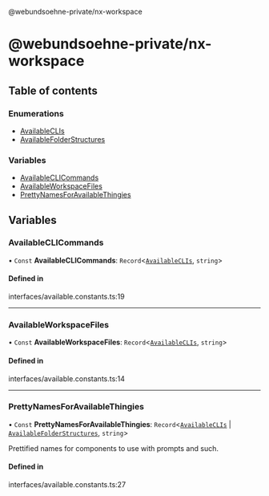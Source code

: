 @webundsoehne-private/nx-workspace

# @webundsoehne-private/nx-workspace

## Table of contents

### Enumerations

- [AvailableCLIs](enums/AvailableCLIs.md)
- [AvailableFolderStructures](enums/AvailableFolderStructures.md)

### Variables

- [AvailableCLICommands](README.md#availableclicommands)
- [AvailableWorkspaceFiles](README.md#availableworkspacefiles)
- [PrettyNamesForAvailableThingies](README.md#prettynamesforavailablethingies)

## Variables

### AvailableCLICommands

• `Const` **AvailableCLICommands**: `Record`<[`AvailableCLIs`](enums/AvailableCLIs.md), `string`\>

#### Defined in

interfaces/available.constants.ts:19

---

### AvailableWorkspaceFiles

• `Const` **AvailableWorkspaceFiles**: `Record`<[`AvailableCLIs`](enums/AvailableCLIs.md), `string`\>

#### Defined in

interfaces/available.constants.ts:14

---

### PrettyNamesForAvailableThingies

• `Const` **PrettyNamesForAvailableThingies**: `Record`<[`AvailableCLIs`](enums/AvailableCLIs.md) \| [`AvailableFolderStructures`](enums/AvailableFolderStructures.md), `string`\>

Prettified names for components to use with prompts and such.

#### Defined in

interfaces/available.constants.ts:27
